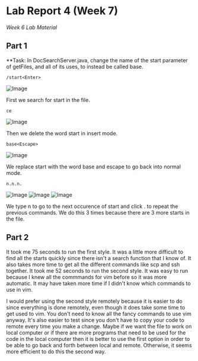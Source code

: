 # Lab Report 4 (Week 7)
*Week 6 Lab Material*

## Part 1
**Task: In DocSearchServer.java, change the name of the start parameter of getFiles, and all of its uses, to instead be called base.

```
/start<Enter>
```
![Image](start_enter.png)

First we search for start in the file.


```
ce
```
![Image](ce.png)

Then we delete the word start in insert mode.

```
base<Escape>
```
![Image](base.png)

We replace start with the word base and escape to go back into normal mode.

```
n.n.n.
```
![Image](n1.png)
![Image](n2.png)
![Image](n3.png)

We type n to go to the next occurence of start and click . to repeat the previous commands. We do this 3 times because there are 3 more starts in the file.

## Part 2
It took me 75 seconds to run the first style. It was a little more difficult to find all the starts quickly since there isn't a search function that I know of. It also takes more time to get all the different commands like scp and ssh together.
It took me 52 seconds to run the second style. It was easy to run because I knew all the commmands for vim before so it was more automatic. It may have taken more time if I didn't know which commands to use in vim.

I would prefer using the second style remotely because it is easier to do since everything is done remotely, even though it does take some time to get used to vim. You don't need to know all the fancy commands to use vim anyway. It's also easier to test since you don't have to copy your code to remote every time you make a change. 
Maybe if we want the file to work on local computer or if there are more programs that need to be used for the code in the local computer then it is better to use the first option in order to be able to go back and forth between local and remote. Otherwise, it seems more efficient to do this the second way.
